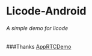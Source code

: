 # Licode-Android

###### A simple demo for licode

###Thanks [AppRTCDemo](https://github.com/njovy/AppRTCDemo)






